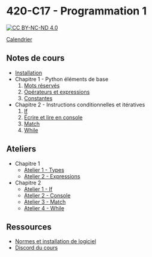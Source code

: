 # 420-C17 - Programmation 1

[![CC BY-NC-ND 4.0](https://mirrors.creativecommons.org/presskit/buttons/88x31/png/by-nc-nd.png)](https://creativecommons.org/licenses/by-nc-nd/4.0/deed.fr)

[Calendrier](calendrier.md)

## Notes de cours

 * [Installation](notes/install.md)
 * Chapitre 1 - Python éléments de base
   1. [Mots réservés](notes/chapitre1/mots-reserves.md)
   2. [Opérateurs et expressions](notes/chapitre1/operateurs.md)
   3. [Constantes](notes/chapitre1/constantes.md)
 * Chapitre 2 - Instructions conditionnelles et itératives
   1. [If](notes/chapitre2/if.md)
   2. [Écrire et lire en console](notes/chapitre2/console.md)
   3. [Match](notes/chapitre2/match.md)
   4. [While](notes/chapitre2/while.md)

## Ateliers
 * Chapitre 1
   * [Atelier 1 - Types](ateliers/chapitre1/atelier1.md)
   * [Atelier 2 - Expressions](ateliers/chapitre1/atelier2.md)
 * Chapitre 2
   * [Atelier 1 - If](ateliers/chapitre2/atelier1.md)
   * [Atelier 2 - Console](ateliers/chapitre2/atelier2.md)
   * [Atelier 3 - Match](ateliers/chapitre2/atelier3.md)
   * [Atelier 4 - While](ateliers/chapitre2/atelier4.md)

## Ressources

 * [Normes et installation de logiciel](http://etudions.ca)
 * [Discord du cours](https://discord.gg/EqKZYjytWx)